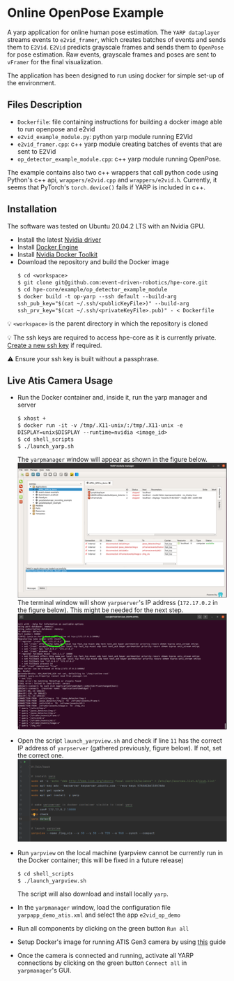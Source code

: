 # Online OpenPose Example
A yarp application for online human pose estimation. The `YARP dataplayer` streams events to `e2vid_framer`, which creates 
batches of events and sends them to `E2Vid`. `E2Vid` predicts grayscale frames and sends them to `OpenPose` for pose estimation.
Raw events, grayscale frames and poses are sent to `vFramer` for the final visualization.

The application has been designed to run using docker for simple set-up of the environment.

## Files Description
- `Dockerfile`: file containing instructions for building a docker image able to run openpose and e2vid
- `e2vid_example_module.py`: python yarp module running E2Vid
- `e2vid_framer.cpp`: c++ yarp module creating batches of events that are sent to E2Vid
- `op_detector_example_module.cpp`: c++ yarp module running OpenPose.

The example contains also two c++ wrappers that call python code using Python's c++ api, `wrappers/e2vid.cpp` and 
`wrappers/e2vid.h`. Currently, it seems that PyTorch's `torch.device()` fails if YARP is included in c++.

## Installation
The software was tested on Ubuntu 20.04.2 LTS with an Nvidia GPU.

- Install the latest [Nvidia driver](https://github.com/NVIDIA/nvidia-docker/wiki/Frequently-Asked-Questions#how-do-i-install-the-nvidia-driver)
- Install [Docker Engine](https://docs.docker.com/engine/install/ubuntu)
- Install [Nvidia Docker Toolkit](https://docs.nvidia.com/datacenter/cloud-native/container-toolkit/install-guide.html#docker)
- Download the repository and build the Docker image
    ```shell
    $ cd <workspace>
    $ git clone git@github.com:event-driven-robotics/hpe-core.git
    $ cd hpe-core/example/op_detector_example_module
    $ docker build -t op-yarp --ssh default --build-arg ssh_pub_key="$(cat ~/.ssh/<publicKeyFile>)" --build-arg ssh_prv_key="$(cat ~/.ssh/<privateKeyFile>.pub)" - < Dockerfile
    ```
:bulb: `<workspace>` is the parent directory in which the repository is cloned

:bulb: The ssh keys are required to access hpe-core as it is currently private. [Create a new ssh key](https://docs.github.com/en/github/authenticating-to-github/connecting-to-github-with-ssh/generating-a-new-ssh-key-and-adding-it-to-the-ssh-agent) if required.

:warning: Ensure your ssh key is built without a passphrase.

## Live Atis Camera Usage
- Run the Docker container and, inside it, run the yarp manager and server
    ```shell
    $ xhost +
    $ docker run -it -v /tmp/.X11-unix/:/tmp/.X11-unix -e DISPLAY=unix$DISPLAY --runtime=nvidia <image_id>
    $ cd shell_scripts
    $ ./launch_yarp.sh
    ```
  The ``yarpmanager`` window will appear as shown in the figure below.
  ![image](images/yarpmanager.png)
  The terminal window will show ``yarpserver``'s IP address (``172.17.0.2`` in the figure below). This might be needed 
  for the next step.
  ![image](images/yarpserver_ip.png)

- Open the script ``launch_yarpview.sh`` and check if line ``11`` has the correct IP address of ``yarpserver`` (gathered
  previously, figure below).
  If not, set the correct one.
  ![image](images/yarpview_conf.png)

- Run ``yarpview`` on the local machine (yarpview cannot be currently run in the Docker container; this will be fixed in
  a future release)
    ```shell
    $ cd shell_scripts
    $ ./launch_yarpview.sh
    ```
  The script will also download and install locally ``yarp``.
  
- In the ``yarpmanager`` window, load the configuration file ``yarpapp_demo_atis.xml`` and select the app ``e2vid_op_demo``
 
- Run all components by clicking on the green button ``Run all``

- Setup Docker's image for running ATIS Gen3 camera by using [this](https://github.com/event-driven-robotics/atis-gen3-docker/tree/a7edfb2d5813b5edfdc68986a6384ec73cbc6af2) guide

- Once the camera is connected and running, activate all YARP connections by clicking on the green button ``Connect all`` in ``yarpmanager``'s GUI.
